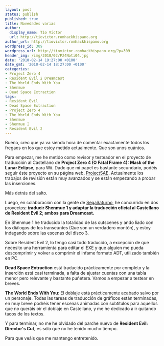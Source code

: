```yaml
---
layout: post
status: publish
published: true
title: Novedades varias
author:
  display_name: Tío Víctor
  url: http://tiovictor.romhackhispano.org
author_url: http://tiovictor.romhackhispano.org
wordpress_id: 309
wordpress_url: http://tiovictor.romhackhispano.org/?p=309
header_img: /img/2010/02/PZ4Noti04.jpg
date: '2010-02-14 19:27:00 +0100'
date_gmt: '2010-02-14 18:27:00 +0100'
categories:
- Project Zero 4
- Resident Evil 2 Dreamcast
- The World Ends With You
- Shenmue
- Dead Space Extraction
tags:
- Resident Evil
- Dead Space Extraction
- Project Zero 4
- The World Ends With You
- Shenmue
- Shenmue I
- Resident Evil 2
---
```

Bueno, creo que ya va siendo hora de comentar exactamente todos los fregaos 
en los que estoy metido actualmente. Que son unos cuántos.

Para empezar, me he metido como revisor y testeador en el proyecto de 
traducción al Castellano de **Project Zero 4 (O Fatal Frame 4): Mask of the 
Lunar Eclipse**, para Wii. Dado que mi papel es bastante secundario, podéis 
seguir éste proyecto en su página web, [ProjectSAE](http://www.projectsae.es/). 
Actualmente los trabajos de revisión están muy avanzados y se están empezando 
a probar las inserciones.

Más detrás del salto.

<!--more-->

Luego, en colaboración con la gente de [SegaSaturno](http://www.segasaturno.com/), 
he concurrido en dos proyectos: **traducir Shenmue 1 y adaptar la traducción 
oficial al Castellano de Resident Evil 2; ambos para Dreamcast.**

En Shenmue 1 he traducido la totalidad de las cutscenes y ando liado con los 
diálogos de los transeúntes (Que son un verdadero montón), y estoy indagando 
sobre las escenas del disco 3.

Sobre Resident Evil 2, lo tengo casi todo traducido, a excepción de que necesito 
una herramienta para editar el EXE y que alguien me pueda descomprimir y volver 
a comprimir el infame formato ADT, utilizado también en PC.

**Dead Space Extraction** está traducido prácticamente por completo y la inserción 
está casi terminada, a falta de ajustar cuentas con una tabla menor pero relevante 
y bastante puñetera. Vamos a empezar a testear en breves.

**The World Ends With You**: El doblaje está prácticamente acabado salvo por un 
personaje. Todas las tareas de traducción de gráficos están terminadas, en muy 
breve podréis tener escenas animadas con subtítulos para aquellos que no queráis 
oír el doblaje en Castellano, y me he dedicado a ir quitando tacos de los textos.

Y para terminar, no me he olvidado del parche nuevo de **Resident Evil: Director's 
Cut**, es sólo que no he tenido mucho tiempo.

Para que veáis que me mantengo entretenido.
